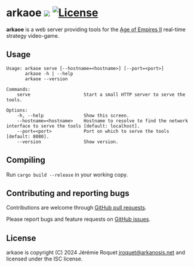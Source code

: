 # arkaoe [![](https://img.shields.io/crates/v/arkaoe.svg)](https://crates.io/crates/arkaoe) [![License](https://img.shields.io/badge/license-ISC-blue.svg)](/LICENSE)

**arkaoe** is a web server providing tools for the [Age of Empires II](https://www.ageofempires.com/games/aoeiide/) real-time strategy video-game.

## Usage

```
Usage: arkaoe serve [--hostname=<hostname>] [--port=<port>]
       arkaoe -h | --help
       arkaoe --version

Commands:
    serve                    Start a small HTTP server to serve the tools.

Options:
    -h, --help               Show this screen.
    --hostname=<hostname>    Hostname to resolve to find the network interface to serve the tools [default: localhost].
    --port=<port>            Port on which to serve the tools [default: 8080].
    --version                Show version.
```

## Compiling

Run `cargo build --release` in your working copy.

## Contributing and reporting bugs

Contributions are welcome through [GitHub pull requests](https://github.com/Arkanosis/arkaoe/pulls).

Please report bugs and feature requests on [GitHub issues](https://github.com/Arkanosis/arkaoe/issues).

## License

arkaoe is copyright (C) 2024 Jérémie Roquet <jroquet@arkanosis.net> and licensed under the ISC license.
